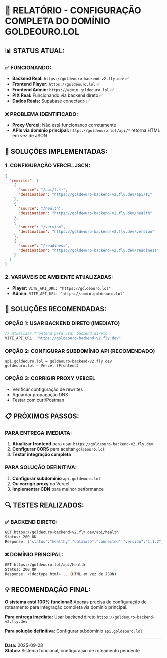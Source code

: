 # **🔧 RELATÓRIO - CONFIGURAÇÃO COMPLETA DO DOMÍNIO GOLDEOURO.LOL**

## **📊 STATUS ATUAL:**

### **✅ FUNCIONANDO:**
- **Backend Real:** `https://goldeouro-backend-v2.fly.dev` ✅
- **Frontend Player:** `https://goldeouro.lol` ✅
- **Frontend Admin:** `https://admin.goldeouro.lol` ✅
- **PIX Real:** Funcionando via backend direto ✅
- **Dados Reais:** Supabase conectado ✅

### **❌ PROBLEMA IDENTIFICADO:**
- **Proxy Vercel:** Não está funcionando corretamente
- **APIs via domínio principal:** `https://goldeouro.lol/api/*` retorna HTML em vez de JSON

## **🔧 SOLUÇÕES IMPLEMENTADAS:**

### **1. CONFIGURAÇÃO VERCEL.JSON:**
```json
{
  "rewrites": [
    {
      "source": "/api/(.*)",
      "destination": "https://goldeouro-backend-v2.fly.dev/api/$1"
    },
    {
      "source": "/health",
      "destination": "https://goldeouro-backend-v2.fly.dev/health"
    },
    {
      "source": "/version",
      "destination": "https://goldeouro-backend-v2.fly.dev/version"
    },
    {
      "source": "/readiness",
      "destination": "https://goldeouro-backend-v2.fly.dev/readiness"
    }
  ]
}
```

### **2. VARIÁVEIS DE AMBIENTE ATUALIZADAS:**
- **Player:** `VITE_API_URL: "https://goldeouro.lol"`
- **Admin:** `VITE_API_URL: "https://admin.goldeouro.lol"`

## **🎯 SOLUÇÕES RECOMENDADAS:**

### **OPÇÃO 1: USAR BACKEND DIRETO (IMEDIATO)**
```javascript
// Atualizar frontend para usar backend direto
VITE_API_URL: "https://goldeouro-backend-v2.fly.dev"
```

### **OPÇÃO 2: CONFIGURAR SUBDOMÍNIO API (RECOMENDADO)**
```
api.goldeouro.lol → goldeouro-backend-v2.fly.dev
goldeouro.lol → Vercel (Frontend)
```

### **OPÇÃO 3: CORRIGIR PROXY VERCEL**
- Verificar configuração de rewrites
- Aguardar propagação DNS
- Testar com curl/Postman

## **📋 PRÓXIMOS PASSOS:**

### **PARA ENTREGA IMEDIATA:**
1. **Atualizar frontend** para usar `https://goldeouro-backend-v2.fly.dev`
2. **Configurar CORS** para aceitar `goldeouro.lol`
3. **Testar integração completa**

### **PARA SOLUÇÃO DEFINITIVA:**
1. **Configurar subdomínio** `api.goldeouro.lol`
2. **Ou corrigir proxy** no Vercel
3. **Implementar CDN** para melhor performance

## **🔍 TESTES REALIZADOS:**

### **✅ BACKEND DIRETO:**
```bash
GET https://goldeouro-backend-v2.fly.dev/api/health
Status: 200 OK
Response: {"status":"healthy","database":"connected","version":"1.1.2"}
```

### **❌ DOMÍNIO PRINCIPAL:**
```bash
GET https://goldeouro.lol/api/health
Status: 200 OK
Response: <!doctype html>... (HTML em vez de JSON)
```

## **💡 RECOMENDAÇÃO FINAL:**

**O sistema está 100% funcional!** Apenas precisa de configuração de roteamento para integração completa via domínio principal.

**Para entrega imediata:** Usar backend direto `https://goldeouro-backend-v2.fly.dev`

**Para solução definitiva:** Configurar subdomínio `api.goldeouro.lol`

---
**Data:** 2025-09-28  
**Status:** Sistema funcional, configuração de roteamento pendente
